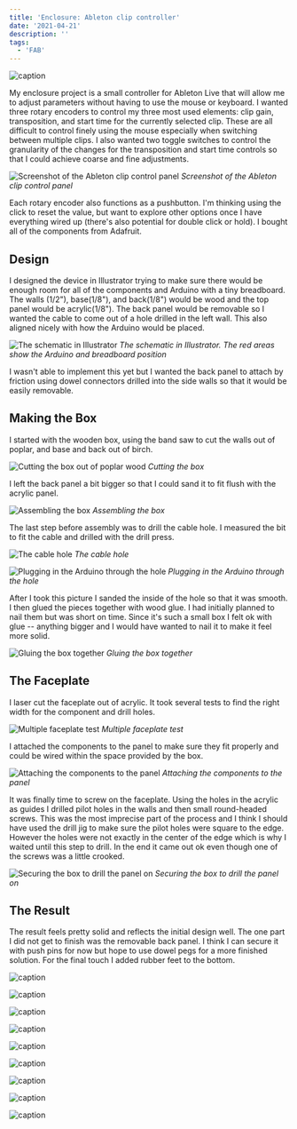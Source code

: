 ```yaml
---
title: 'Enclosure: Ableton clip controller'
date: '2021-04-21'
description: ''
tags:
  - 'FAB'
---
```


![caption](IMG_6723.jpeg)

My enclosure project is a small controller for Ableton Live that will allow me to adjust parameters without having to use the mouse or keyboard. I wanted three rotary encoders to control my three most used elements: clip gain, transposition, and start time for the currently selected clip. These are all difficult to control finely using the mouse especially when switching between multiple clips. I also wanted two toggle switches to control the granularity of the changes for the transposition and start time controls so that I could achieve coarse and fine adjustments.

![Screenshot of the Ableton clip control panel](ableton-clip-screenshot.png)
_Screenshot of the Ableton clip control panel_

Each rotary encoder also functions as a pushbutton. I'm thinking using the click to reset the value, but want to explore other options once I have everything wired up (there's also potential for double click or hold). I bought all of the components from Adafruit.

## Design

I designed the device in Illustrator trying to make sure there would be enough room for all of the components and Arduino with a tiny breadboard. The walls (1/2"), base(1/8"), and back(1/8") would be wood and the top panel would be acrylic(1/8"). The back panel would be removable so I wanted the cable to come out of a hole drilled in the left wall. This also aligned nicely with how the Arduino would be placed.

![The schematic in Illustrator](schematic.png)
_The schematic in Illustrator. The red areas show the Arduino and breadboard position_

I wasn't able to implement this yet but I wanted the back panel to attach by friction using dowel connectors drilled into the side walls so that it would be easily removable.

## Making the Box

I started with the wooden box, using the band saw to cut the walls out of poplar, and base and back out of birch.

![Cutting the box out of poplar wood](IMG_6704.jpeg)
_Cutting the box_

<!--
![caption](IMG_6706.jpeg)
_caption_
-->

I left the back panel a bit bigger so that I could sand it to fit flush with the acrylic panel.

![Assembling the box](IMG_6707.jpeg)
_Assembling the box_

The last step before assembly was to drill the cable hole. I measured the bit to fit the cable and drilled with the drill press.

![The cable hole](IMG_6708.jpeg)
_The cable hole_

![Plugging in the Arduino through the hole](IMG_6709.jpeg)
_Plugging in the Arduino through the hole_

After I took this picture I sanded the inside of the hole so that it was smooth. I then glued the pieces together with wood glue. I had initially planned to nail them but was short on time. Since it's such a small box I felt ok with glue -- anything bigger and I would have wanted to nail it to make it feel more solid.

<!--
![caption](IMG_6710.jpeg)
_caption_ -->

![Gluing the box together](IMG_6711.jpeg)
_Gluing the box together_

## The Faceplate

I laser cut the faceplate out of acrylic. It took several tests to find the right width for the component and drill holes.

![Multiple faceplate test](IMG_6725.jpeg)
_Multiple faceplate test_

I attached the components to the panel to make sure they fit properly and could be wired within the space provided by the box.

![Attaching the components to the panel](IMG_6705.jpeg)
_Attaching the components to the panel_

It was finally time to screw on the faceplate. Using the holes in the acrylic as guides I drilled pilot holes in the walls and then small round-headed screws. This was the most imprecise part of the process and I think I should have used the drill jig to make sure the pilot holes were square to the edge. However the holes were not exactly in the center of the edge which is why I waited until this step to drill. In the end it came out ok even though one of the screws was a little crooked.

![Securing the box to drill the panel on](IMG_6712.jpeg)
_Securing the box to drill the panel on_

## The Result

The result feels pretty solid and reflects the initial design well. The one part I did not get to finish was the removable back panel. I think I can secure it with push pins for now but hope to use dowel pegs for a more finished solution. For the final touch I added rubber feet to the bottom.

![caption](IMG_6723.jpeg)

![caption](IMG_6714.jpeg)

<!-- ![caption](IMG_6716.jpeg) -->

![caption](IMG_6717.jpeg)

![caption](IMG_6718.jpeg)

![caption](IMG_6719.jpeg)

![caption](IMG_6720.jpeg)

![caption](IMG_6721.jpeg)

![caption](IMG_6722.jpeg)

![caption](IMG_6724.jpeg)
